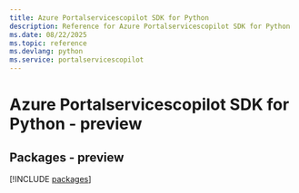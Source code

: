 ```yaml
---
title: Azure Portalservicescopilot SDK for Python
description: Reference for Azure Portalservicescopilot SDK for Python
ms.date: 08/22/2025
ms.topic: reference
ms.devlang: python
ms.service: portalservicescopilot
---
```

# Azure Portalservicescopilot SDK for Python - preview
## Packages - preview
[!INCLUDE [packages](portalservicescopilot-index.md)]